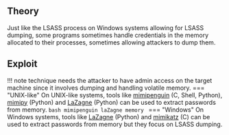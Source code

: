 ## Theory
Just like the LSASS process on Windows systems allowing for LSASS dumping, some programs sometimes handle credentials in the memory allocated to their processes, sometimes allowing attackers to dump them.
## Exploit
!!! note
    technique needs the attacker to have admin access on the target machine since it involves dumping and handling volatile memory.
=== "UNIX-like"
    On UNIX-like systems, tools like [mimipenguin](https://github.com/huntergregal/mimipenguin) (C, Shell, Python), [mimipy](https://github.com/n1nj4sec/mimipy) (Python) and [LaZagne](https://github.com/AlessandroZ/LaZagne) (Python) can be used to extract passwords from memory.
    ```bash
    mimipenguin
    laZagne memory
    ```
=== "Windows"
    On Windows systems, tools like [LaZagne](https://github.com/AlessandroZ/LaZagne) (Python) and [mimikatz](https://github.com/ParrotSec/mimikatz) (C) can be used to extract passwords from memory but they focus on LSASS dumping.